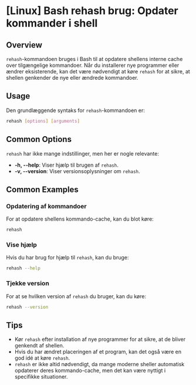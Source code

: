 # [Linux] Bash rehash brug: Opdater kommander i shell

## Overview
`rehash`-kommandoen bruges i Bash til at opdatere shellens interne cache over tilgængelige kommandoer. Når du installerer nye programmer eller ændrer eksisterende, kan det være nødvendigt at køre `rehash` for at sikre, at shellen genkender de nye eller ændrede kommandoer.

## Usage
Den grundlæggende syntaks for `rehash`-kommandoen er:

```bash
rehash [options] [arguments]
```

## Common Options
`rehash` har ikke mange indstillinger, men her er nogle relevante:

- **-h, --help**: Viser hjælp til brugen af `rehash`.
- **-v, --version**: Viser versionsoplysninger om `rehash`.

## Common Examples

### Opdatering af kommandoer
For at opdatere shellens kommando-cache, kan du blot køre:

```bash
rehash
```

### Vise hjælp
Hvis du har brug for hjælp til `rehash`, kan du bruge:

```bash
rehash --help
```

### Tjekke version
For at se hvilken version af `rehash` du bruger, kan du køre:

```bash
rehash --version
```

## Tips
- Kør `rehash` efter installation af nye programmer for at sikre, at de bliver genkendt af shellen.
- Hvis du har ændret placeringen af et program, kan det også være en god idé at køre `rehash`.
- `rehash` er ikke altid nødvendigt, da mange moderne sheller automatisk opdaterer deres kommando-cache, men det kan være nyttigt i specifikke situationer.